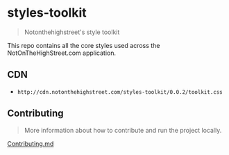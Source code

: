 # styles-toolkit

 > Notonthehighstreet's style toolkit

This repo contains all the core styles used across the NotOnTheHighStreet.com application.

## CDN

 * `http://cdn.notonthehighstreet.com/styles-toolkit/0.0.2/toolkit.css`

## Contributing 

 > More information about how to contribute and run the project locally.

[Contributing.md](CONTRIBUTING.md)
